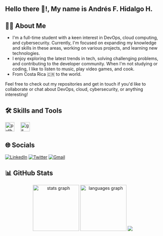 <h2 align="left">Hello there 👋!, My name is Andrés F. Hidalgo H.</h2>

## 🧑‍💻 About Me
- I'm a full-time student with a keen interest in DevOps, cloud computing, and cybersecurity. Currently, I'm focused on expanding my knowledge and skills in these areas, working on various projects, and learning new technologies.
- I enjoy exploring the latest trends in tech, solving challenging problems, and contributing to the developer community. When I'm not studying or coding, I like to listen to music, play video games, and cook.
- From Costa Rica 🇨🇷 to the world.

Feel free to check out my repositories and get in touch if you'd like to collaborate or chat about DevOps, cloud, cybersecurity, or anything interesting!

## 🛠️ Skills and Tools
<div align="left">
  <img src="https://cdn.jsdelivr.net/gh/devicons/devicon/icons/python/python-original.svg" height="30" alt="python logo"  />
  <img width="12" />
  <img src="https://cdn.jsdelivr.net/gh/devicons/devicon/icons/git/git-original.svg" height="30" alt="git logo"  />
  <img width="12" />
  <!-- Add more icons as needed -->
</div>

## 🌐 Socials
[![LinkedIn](https://img.shields.io/static/v1?message=LinkedIn&logo=linkedin&label=&color=0077B5&logoColor=white&labelColor=&style=for-the-badge)](https://www.linkedin.com/in/felipe-hidalgo-hern%C3%A1ndez-703b5a1a0/)
[![Twitter](https://img.shields.io/static/v1?message=Twitter&logo=twitter&label=&color=1DA1F2&logoColor=white&labelColor=&style=for-the-badge)](https://x.com/AndrsFe89388701)
[![Gmail](https://img.shields.io/static/v1?message=Gmail&logo=gmail&label=&color=D14836&logoColor=white&labelColor=&style=for-the-badge)](mailto:felipehidalgohernandez96@gmail.com)

## 📊 GitHub Stats
<div align="center">
  <img src="https://github-readme-stats.vercel.app/api?username=AFHH999&hide_title=false&hide_rank=false&show_icons=true&include_all_commits=true&count_private=true&disable_animations=false&theme=dracula&locale=en&hide_border=false" height="150" alt="stats graph"  />
  <img src="https://github-readme-stats.vercel.app/api/top-langs?username=AFHH999&locale=en&hide_title=false&layout=compact&card_width=320&langs_count=5&theme=dracula&hide_border=false" height="150" alt="languages graph"  />
  <img src="https://github-readme-streak-stats.herokuapp.com/?user=AFHH999&theme=dracula&hide_border=false" />
</div>
